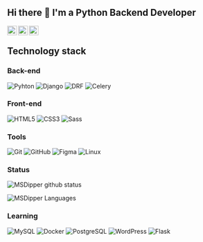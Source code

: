 ## Hi there 👋 I'm a Python Backend Developer

<a href="https://t.me/MSD_Junior">
  <img align="left" alt="Telegram" width="22px" src="https://camo.githubusercontent.com/5c1975da7d9ab735ceb71c57b6c7e48ff3e08ca4/68747470733a2f2f6564656e742e6769746875622e696f2f537570657254696e7949636f6e732f696d616765732f7376672f74656c656772616d2e737667">
</a>
<a href="#">
  <img align="left" alt="Discord" width="22px" src="https://raw.githubusercontent.com/peterthehan/peterthehan/master/assets/discord.svg" />
</a>
<a href="#">
  <img align="left" alt="Twitter" width="22px" src="https://raw.githubusercontent.com/peterthehan/peterthehan/master/assets/twitter.svg"/>
</a>

</br>

## Technology stack

### Back-end

![Pyhton](https://img.shields.io/badge/-Python-000000?style=flat-square&logo=Python)
![Django](https://img.shields.io/badge/-Django-0A4C2B?style=flat-square&logo=Django)
![DRF](https://img.shields.io/badge/-DRF-E05D44?style=flat-square&logo=Django)
![Celery](https://img.shields.io/badge/-Celery-00B000?style=flat-square&logo=Celery)


### Front-end

![HTML5](https://img.shields.io/badge/-HTML5-DD4B25?style=flat-square&logo=HTML5&logoColor=F7F7F7)
![CSS3](https://img.shields.io/badge/-CSS3-2862E9?style=flat-square&logo=CSS3&logoColor=F7F7F7)
![Sass](https://img.shields.io/badge/-Sass-C66394?style=flat-square&logo=Sass&logoColor=F7F7F7)


### Tools

![Git](https://img.shields.io/badge/-Git-000000?style=flat-square&logo=Git&logoColor=DD4B25)
![GitHub](https://img.shields.io/badge/-GitHub-000000?style=flat-square&logo=GitHub&logoColor=F7F7F7)
![Figma](https://img.shields.io/badge/-Figma-444444?style=flat-square&logo=Figma&logoColor=F70025)
![Linux](https://img.shields.io/badge/-Linux-000000?style=flat-square&logo=Linux&logoColor=46A2F1)


### Status

![MSDipper github status](https://github-readme-stats.vercel.app/api?username=MSDipper&bg_color=141321&show_icons=true&theme=radical&include_all_commits=true&count_private=true)


![MSDipper Languages](https://github-readme-stats.vercel.app/api/top-langs/?username=MSDipper&layout=compact&bg_color=141321&text_color=FFFFFF&title_color=F44089&count_private=true&theme=gruvbox)


### Learning

![MySQL](https://img.shields.io/badge/-MySQL-005168?style=flat-square&logo=MySQL&logoColor=white)
![Docker](https://img.shields.io/badge/-Docker-0098FF?style=flat-square&logo=Docker&logoColor=white)
![PostgreSQL](https://img.shields.io/badge/-PostgreSQL-2C3E50?style=flat-square&logo=PostgreSQL)
![WordPress](https://img.shields.io/badge/-WordPress-46A2F1?style=flat-square&logo=WordPress&logoColor=F7F7F7)
![Flask](https://img.shields.io/badge/-Flask-444444?style=flat-square&logo=Flask&logoColor=F7F7F7)